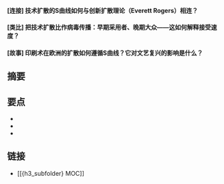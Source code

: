 #### [连接] 技术扩散的S曲线如何与创新扩散理论（Everett Rogers）相连？


#### [类比] 把技术扩散比作病毒传播：早期采用者、晚期大众——这如何解释接受速度？


#### [故事] 印刷术在欧洲的扩散如何遵循S曲线？它对文艺复兴的影响是什么？


## 摘要


## 要点

- 
- 
- 

## 链接

- [[{h3_subfolder} MOC]]
